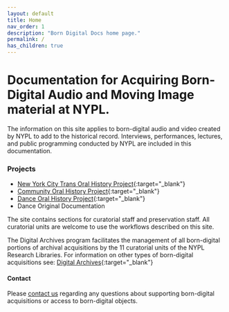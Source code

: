 ```yaml
---
layout: default
title: Home
nav_order: 1
description: "Born Digital Docs home page."
permalink: /
has_children: true
---
```


# Documentation for Acquiring Born-Digital Audio and Moving Image material at NYPL.
The information on this site applies to born-digital audio and video created by NYPL to add to the historical record. Interviews, performances, lectures, and public programming conducted by NYPL are included in this documentation.  

### Projects
* [New York City Trans Oral History Project](https://www.nyctransoralhistory.org/){:target="_blank"}  
* [Community Oral History Project](https://www.nypl.org/help/community-outreach/oral-history){:target="_blank"}  
* [Dance Oral History Project](https://www.nypl.org/oral-history-project-dance){:target="_blank"}
* Dance Original Documentation  

The site contains sections for curatorial staff and preservation staff. All curatorial units are welcome to use the workflows described on this site.  

The Digital Archives program facilitates the management of all born-digital portions of archival acquisitions by the 11 curatorial units of the NYPL Research Libraries. For information on other types of born-digital acquisitions see: [Digital Archives](https://nypl.github.io/digarch/){:target="_blank"}

#### Contact
Please [contact us](mailto:digitalarchives@nypl.org) regarding any questions about supporting born-digital acquisitions or access to born-digital objects.